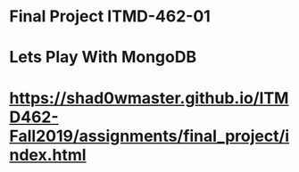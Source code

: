 # Final Project ITMD-462-01
# Lets Play With MongoDB
# https://shad0wmaster.github.io/ITMD462-Fall2019/assignments/final_project/index.html
